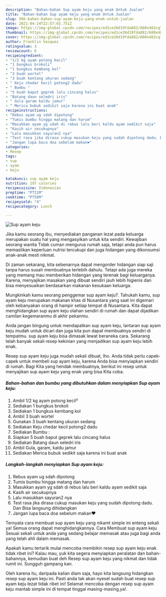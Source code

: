 ```yaml
---
description: "Bahan-bahan Sup ayam keju yang enak Untuk Jualan"
title: "Bahan-bahan Sup ayam keju yang enak Untuk Jualan"
slug: 566-bahan-bahan-sup-ayam-keju-yang-enak-untuk-jualan
date: 2021-04-24T22:57:03.751Z
image: https://img-global.cpcdn.com/recipes/ed1ce26d19fda882/680x482cq70/sup-ayam-keju-foto-resep-utama.jpg
thumbnail: https://img-global.cpcdn.com/recipes/ed1ce26d19fda882/680x482cq70/sup-ayam-keju-foto-resep-utama.jpg
cover: https://img-global.cpcdn.com/recipes/ed1ce26d19fda882/680x482cq70/sup-ayam-keju-foto-resep-utama.jpg
author: Franklin Vasquez
ratingvalue: 3
reviewcount: 6
recipeingredient:
- "1/2 kg ayam potong kecil"
- "1 bungkus brokoli"
- "1 bungkus kembang kol"
- "3 buah wortel"
- "3 buah kentang ukuran sedang"
- " Keju chedar kecil potong2 dadu"
- " Bumbu "
- "5 buah baput geprek lalu cincang halus"
- "Batang daun seledri iris"
- " Gula garam kaldu jamur"
- " Merica bubuk sedikit saja karena ini buat anak"
recipeinstructions:
- "Rebus ayam ug sdah dipotong"
- "Tumis bumbu hingga matang dan harum"
- "Masukkan ayam yg sdah di rebus lalu beri kaldu ayam sedikit saja"
- "Kasih air secukupnya"
- "Lalu masukkan sayuran2 nya"
- "Test rasa jika dirasa cukup masukan keju yang sudah dipotong dadu. Dan Bisa langsung dihidangkan"
- "Jangan lupa baca doa sebelum makan❤️"
categories:
- Resep
tags:
- sup
- ayam
- keju

katakunci: sup ayam keju 
nutrition: 197 calories
recipecuisine: Indonesian
preptime: "PT21M"
cooktime: "PT56M"
recipeyield: "4"
recipecategory: Lunch

---
```



![Sup ayam keju](https://img-global.cpcdn.com/recipes/ed1ce26d19fda882/680x482cq70/sup-ayam-keju-foto-resep-utama.jpg)

Jika kamu seorang ibu, menyediakan panganan lezat pada keluarga merupakan suatu hal yang mengasyikan untuk kita sendiri. Kewajiban seorang  wanita Tidak cuman mengurus rumah saja, tetapi anda pun harus memastikan keperluan nutrisi tercukupi dan juga hidangan yang dikonsumsi anak-anak mesti nikmat.

Di zaman  sekarang, kita sebenarnya dapat mengorder hidangan siap saji tanpa harus susah membuatnya terlebih dahulu. Tetapi ada juga mereka yang memang mau memberikan hidangan yang terenak bagi keluarganya. Karena, menyajikan masakan yang dibuat sendiri jauh lebih higienis dan bisa menyesuaikan berdasarkan makanan kesukaan keluarga. 



Mungkinkah kamu seorang penggemar sup ayam keju?. Tahukah kamu, sup ayam keju merupakan makanan khas di Nusantara yang saat ini digemari oleh kebanyakan orang di hampir setiap tempat di Nusantara. Kita dapat menghidangkan sup ayam keju olahan sendiri di rumah dan dapat dijadikan camilan kegemaranmu di akhir pekanmu.

Anda jangan bingung untuk mendapatkan sup ayam keju, lantaran sup ayam keju mudah untuk dicari dan juga kita pun dapat membuatnya sendiri di tempatmu. sup ayam keju bisa dimasak lewat beraneka cara. Sekarang telah banyak sekali resep kekinian yang menjadikan sup ayam keju lebih enak.

Resep sup ayam keju juga mudah sekali dibuat, lho. Anda tidak perlu capek-capek untuk membeli sup ayam keju, karena Anda bisa menyiapkan sendiri di rumah. Bagi Kita yang hendak membuatnya, berikut ini resep untuk menyajikan sup ayam keju yang enak yang bisa Kita coba.

<!--inarticleads1-->

##### Bahan-bahan dan bumbu yang dibutuhkan dalam menyiapkan Sup ayam keju:

1. Ambil 1/2 kg ayam potong kecil²
1. Sediakan 1 bungkus brokoli
1. Sediakan 1 bungkus kembang kol
1. Ambil 3 buah wortel
1. Gunakan 3 buah kentang ukuran sedang
1. Sediakan  Keju chedar kecil potong2 dadu
1. Sediakan  Bumbu :
1. Siapkan 5 buah baput geprek lalu cincang halus
1. Sediakan Batang daun seledri iris
1. Ambil  Gula, garam, kaldu jamur
1. Sediakan  Merica bubuk sedikit saja karena ini buat anak




<!--inarticleads2-->

##### Langkah-langkah menyiapkan Sup ayam keju:

1. Rebus ayam ug sdah dipotong
1. Tumis bumbu hingga matang dan harum
1. Masukkan ayam yg sdah di rebus lalu beri kaldu ayam sedikit saja
1. Kasih air secukupnya
1. Lalu masukkan sayuran2 nya
1. Test rasa jika dirasa cukup masukan keju yang sudah dipotong dadu. Dan Bisa langsung dihidangkan
1. Jangan lupa baca doa sebelum makan❤️




Ternyata cara membuat sup ayam keju yang nikamt simple ini enteng sekali ya! Semua orang dapat menghidangkannya. Cara Membuat sup ayam keju Sesuai sekali untuk anda yang sedang belajar memasak atau juga bagi anda yang telah ahli dalam memasak.

Apakah kamu tertarik mulai mencoba membikin resep sup ayam keju enak tidak ribet ini? Kalau mau, yuk kita segera menyiapkan peralatan dan bahan-bahannya, kemudian buat deh Resep sup ayam keju yang nikmat dan tidak rumit ini. Sungguh gampang kan. 

Oleh karena itu, daripada kalian diam saja, hayo kita langsung hidangkan resep sup ayam keju ini. Pasti anda tak akan nyesel sudah buat resep sup ayam keju lezat tidak ribet ini! Selamat mencoba dengan resep sup ayam keju mantab simple ini di tempat tinggal masing-masing,ya!.

